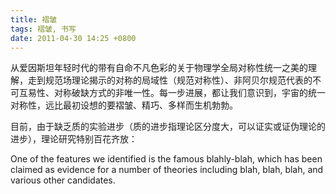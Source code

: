 ```yaml
---
title: 褶皱
tags: 褶皱, 书写
date: 2011-04-30 14:25 +0800
---
```



从爱因斯坦年轻时代的带有自命不凡色彩的关于物理学全局对称性统一之美的理解，走到规范场理论揭示的对称的局域性（规范对称性）、非阿贝尔规范代表的不可互易性、对称破缺方式的非唯一性。每一步进展，都让我们意识到，宇宙的统一对称性，远比最初设想的要褶皱、精巧、多样而生机勃勃。

目前，由于缺乏质的实验进步（质的进步指理论区分度大，可以证实或证伪理论的进步），理论研究特别百花齐放：

One of the features we identified is the famous blahly-blah, which has been claimed as evidence for a number of theories including blah, blah, blah, and various other candidates.